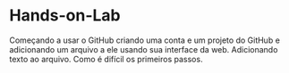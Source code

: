 # Hands-on-Lab
Começando a usar o GitHub criando uma conta e um projeto do GitHub e adicionando um arquivo a ele usando sua interface da web.
Adicionando texto ao arquivo.
Como é difícil os primeiros passos.
